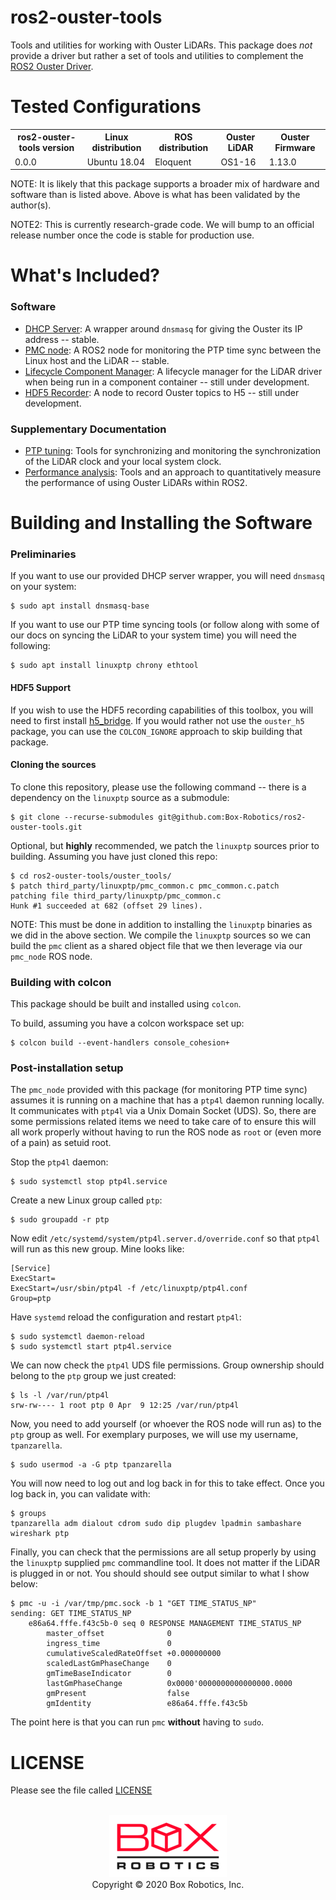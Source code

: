 ros2-ouster-tools
=================
Tools and utilities for working with Ouster LiDARs. This package does *not*
provide a driver but rather a set of tools and utilities to complement the
[ROS2 Ouster Driver](https://github.com/SteveMacenski/ros2_ouster_drivers).

Tested Configurations
=====================
<table>
  <tr>
    <th>ros2-ouster-tools version</th>
    <th>Linux distribution</th>
    <th>ROS distribution</th>
    <th>Ouster LiDAR</th>
    <th>Ouster Firmware</th>
  </tr>
  <tr>
    <td>0.0.0</td>
    <td>Ubuntu 18.04</td>
    <td>Eloquent</td>
    <td>OS1-16</td>
    <td>1.13.0</td>
  </tr>
</table>

NOTE: It is likely that this package supports a broader mix of hardware and
software than is listed above. Above is what has been validated by the
author(s).

NOTE2: This is currently research-grade code. We will bump to an official
release number once the code is stable for production use.


What's Included?
================

### Software

- [DHCP Server](ouster_tools/doc/dhcp_server.md): A wrapper around `dnsmasq`
  for giving the Ouster its IP address -- stable.
- [PMC node](ouster_tools/doc/pmc_node.md): A ROS2 node for monitoring the PTP
  time sync between the Linux host and the LiDAR -- stable.
- [Lifecycle Component Manager](ouster_tools/doc/driver_component_manager.md):
  A lifecycle manager for the LiDAR driver when being run in a component
  container -- still under development.
- [HDF5 Recorder](ouster_h5/doc/h5_node.md): A node to record Ouster topics to
  H5 -- still under development.

### Supplementary Documentation

- [PTP tuning](ouster_tools/doc/ptp_tuning.md): Tools for synchronizing and
  monitoring the synchronization of the LiDAR clock and your local system
  clock.
- [Performance analysis](ouster_tools/doc/perf.md): Tools and an approach
  to quantitatively measure the performance of using Ouster LiDARs within
  ROS2.


Building and Installing the Software
====================================

### Preliminaries

If you want to use our provided DHCP server wrapper, you will need `dnsmasq` on
your system:

```
$ sudo apt install dnsmasq-base
```

If you want to use our PTP time syncing tools (or follow along with some of our
docs on syncing the LiDAR to your system time) you will need the following:

```
$ sudo apt install linuxptp chrony ethtool
```

#### HDF5 Support

If you wish to use the HDF5 recording capabilities of this toolbox, you will
need to first install
[h5_bridge](https://github.com/Box-Robotics/ros2-h5_bridge). If you would
rather not use the `ouster_h5` package, you can use the `COLCON_IGNORE`
approach to skip building that package.

#### Cloning the sources

To clone this repository, please use the following command -- there is a
dependency on the `linuxptp` source as a submodule:

```
$ git clone --recurse-submodules git@github.com:Box-Robotics/ros2-ouster-tools.git
```

Optional, but **highly** recommended, we patch the `linuxptp` sources prior to
building. Assuming you have just cloned this repo:

```
$ cd ros2-ouster-tools/ouster_tools/
$ patch third_party/linuxptp/pmc_common.c pmc_common.c.patch
patching file third_party/linuxptp/pmc_common.c
Hunk #1 succeeded at 682 (offset 29 lines).
```

NOTE: This must be done in addition to installing the `linuxptp` binaries as
we did in the above section. We compile the `linuxptp` sources so we can build
the `pmc` client as a shared object file that we then leverage via our
`pmc_node` ROS node.


### Building with colcon

This package should be built and installed using `colcon`.

To build, assuming you have a colcon workspace set up:

```
$ colcon build --event-handlers console_cohesion+
```

### Post-installation setup

The `pmc_node` provided with this package (for monitoring PTP time sync)
assumes it is running on a machine that has a `ptp4l` daemon running
locally. It communicates with `ptp4l` via a Unix Domain Socket (UDS). So, there
are some permissions related items we need to take care of to ensure this will
all work properly without having to run the ROS node as `root` or (even more of
a pain) as setuid root.

Stop the `ptp4l` daemon:

```
$ sudo systemctl stop ptp4l.service
```

Create a new Linux group called `ptp`:

```
$ sudo groupadd -r ptp
```

Now edit `/etc/systemd/system/ptp4l.server.d/override.conf` so that `ptp4l`
will run as this new group. Mine looks like:

```
[Service]
ExecStart=
ExecStart=/usr/sbin/ptp4l -f /etc/linuxptp/ptp4l.conf
Group=ptp
```

Have `systemd` reload the configuration and restart `ptp4l`:

```
$ sudo systemctl daemon-reload
$ sudo systemctl start ptp4l.service
```

We can now check the `ptp4l` UDS file permissions. Group ownership should
belong to the `ptp` group we just created:

```
$ ls -l /var/run/ptp4l
srw-rw---- 1 root ptp 0 Apr  9 12:25 /var/run/ptp4l
```

Now, you need to add yourself (or whoever the ROS node will run as) to the
`ptp` group as well. For exemplary purposes, we will use my username, `tpanzarella`.

```
$ sudo usermod -a -G ptp tpanzarella
```

You will now need to log out and log back in for this to take effect. Once you
log back in, you can validate with:

```
$ groups
tpanzarella adm dialout cdrom sudo dip plugdev lpadmin sambashare wireshark ptp
```

Finally, you can check that the permissions are all setup properly by using the
`linuxptp` supplied `pmc` commandline tool. It does not matter if the LiDAR is
plugged in or not. You should should see output similar to what I show below:

```
$ pmc -u -i /var/tmp/pmc.sock -b 1 "GET TIME_STATUS_NP"
sending: GET TIME_STATUS_NP
	e86a64.fffe.f43c5b-0 seq 0 RESPONSE MANAGEMENT TIME_STATUS_NP
		master_offset              0
		ingress_time               0
		cumulativeScaledRateOffset +0.000000000
		scaledLastGmPhaseChange    0
		gmTimeBaseIndicator        0
		lastGmPhaseChange          0x0000'0000000000000000.0000
		gmPresent                  false
		gmIdentity                 e86a64.fffe.f43c5b

```

The point here is that you can run `pmc` **without** having to `sudo`.


LICENSE
=======
Please see the file called [LICENSE](LICENSE)

<p align="center">
  <br/>
  <img src="ouster_tools/doc/figures/box-logo.png"/>
  <br/>
  Copyright &copy; 2020 Box Robotics, Inc.
</p>
